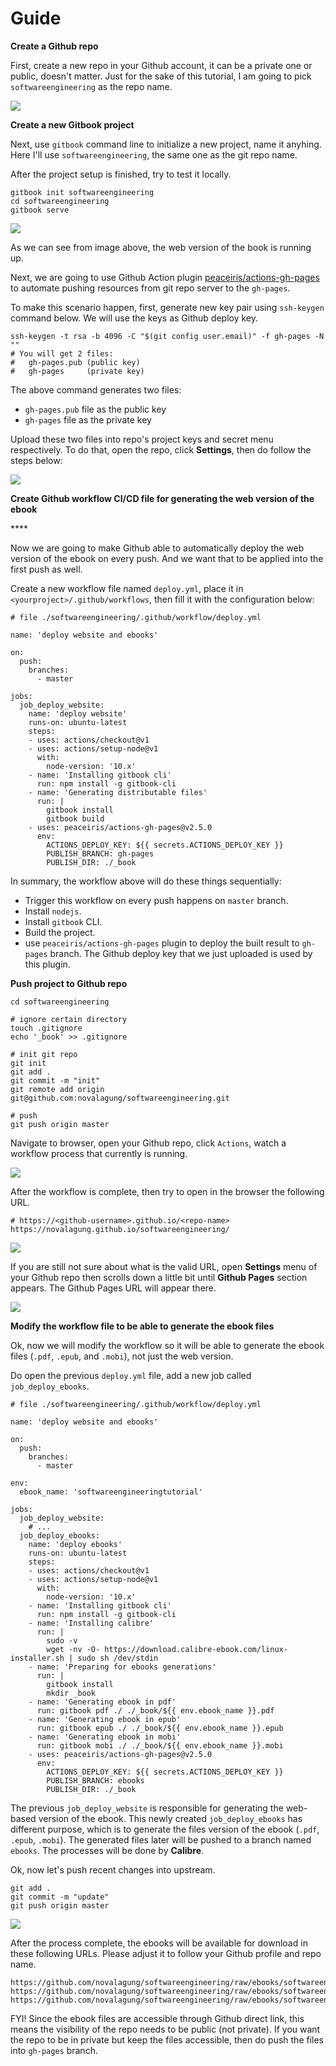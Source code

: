 # Guide

**Create a Github repo**

 First, create a new repo in your Github account, it can be a private one or public, doesn't matter. Just for the sake of this tutorial, I am going to pick `softwareengineering` as the repo name.

![](https://i.imgur.com/diIHwxE.png)

**Create a new Gitbook project**

 Next, use `gitbook` command line to initialize a new project, name it anyhing. Here I'll use `softwareengineering`, the same one as the git repo name.

After the project setup is finished, try to test it locally.

```text
gitbook init softwareengineering
cd softwareengineering
gitbook serve
```

![](https://i.imgur.com/99Q5kvv.png)

As we can see from image above, the web version of the book is running up.

Next, we are going to use Github Action plugin [peaceiris/actions-gh-pages](https://github.com/peaceiris/actions-gh-pages) to automate pushing resources from git repo server to the `gh-pages`.

To make this scenario happen, first, generate new key pair using `ssh-keygen` command below. We will use the keys as Github deploy key.

```text
ssh-keygen -t rsa -b 4096 -C "$(git config user.email)" -f gh-pages -N ""
# You will get 2 files:
#   gh-pages.pub (public key)
#   gh-pages     (private key)
```

The above command generates two files:

* `gh-pages.pub` file as the public key
* `gh-pages` file as the private key

Upload these two files into repo's project keys and secret menu respectively. To do that, open the repo, click **Settings**, then do follow the steps below:

![](https://i.imgur.com/t8RVwN7.png)

**Create Github workflow CI/CD file for generating the web version of the ebook**

\*\*\*\*

Now we are going to make Github able to automatically deploy the web version of the ebook on every push. And we want that to be applied into the first push as well.

Create a new workflow file named `deploy.yml`, place it in `<yourproject>/.github/workflows`, then fill it with the configuration below:

```text
# file ./softwareengineering/.github/workflow/deploy.yml

name: 'deploy website and ebooks'

on:
  push:
    branches:
      - master

jobs:
  job_deploy_website:
    name: 'deploy website'
    runs-on: ubuntu-latest
    steps:
    - uses: actions/checkout@v1
    - uses: actions/setup-node@v1
      with:
        node-version: '10.x'
    - name: 'Installing gitbook cli'
      run: npm install -g gitbook-cli
    - name: 'Generating distributable files'
      run: |
        gitbook install
        gitbook build
    - uses: peaceiris/actions-gh-pages@v2.5.0
      env:
        ACTIONS_DEPLOY_KEY: ${{ secrets.ACTIONS_DEPLOY_KEY }}
        PUBLISH_BRANCH: gh-pages
        PUBLISH_DIR: ./_book
```

In summary, the workflow above will do these things sequentially:

* Trigger this workflow on every push happens on `master` branch.
* Install `nodejs`.
* Install `gitbook` CLI.
* Build the project.
* use `peaceiris/actions-gh-pages` plugin to deploy the built result to `gh-pages` branch. The Github deploy key that we just uploaded is used by this plugin.

**Push project to Github repo**

```text
cd softwareengineering

# ignore certain directory
touch .gitignore
echo '_book' >> .gitignore

# init git repo
git init
git add .
git commit -m "init"
git remote add origin git@github.com:novalagung/softwareengineering.git

# push
git push origin master
```

Navigate to browser, open your Github repo, click `Actions`, watch a workflow process that currently is running.

![](https://i.imgur.com/SZfwqZs.png)

After the workflow is complete, then try to open in the browser the following URL.

```text
# https://<github-username>.github.io/<repo-name>
https://novalagung.github.io/softwareengineering/
```

![](https://i.imgur.com/HzCygaX.png)

 If you are still not sure about what is the valid URL, open **Settings** menu of your Github repo then scrolls down a little bit until **Github Pages** section appears. The Github Pages URL will appear there.

![](https://i.imgur.com/eD5BmPv.jpg)

**Modify the workflow file to be able to generate the ebook files**

Ok, now we will modify the workflow so it will be able to generate the ebook files \(`.pdf`, `.epub`, and `.mobi`\), not just the web version.

Do open the previous `deploy.yml` file, add a new job called `job_deploy_ebooks`.

```text
# file ./softwareengineering/.github/workflow/deploy.yml

name: 'deploy website and ebooks'

on:
  push:
    branches:
      - master

env:
  ebook_name: 'softwareengineeringtutorial'

jobs:
  job_deploy_website:
    # ...
  job_deploy_ebooks:
    name: 'deploy ebooks'
    runs-on: ubuntu-latest
    steps:
    - uses: actions/checkout@v1
    - uses: actions/setup-node@v1
      with:
        node-version: '10.x'
    - name: 'Installing gitbook cli'
      run: npm install -g gitbook-cli
    - name: 'Installing calibre'
      run: |
        sudo -v
        wget -nv -O- https://download.calibre-ebook.com/linux-installer.sh | sudo sh /dev/stdin
    - name: 'Preparing for ebooks generations'
      run: |
        gitbook install
        mkdir _book
    - name: 'Generating ebook in pdf'
      run: gitbook pdf ./ ./_book/${{ env.ebook_name }}.pdf
    - name: 'Generating ebook in epub'
      run: gitbook epub ./ ./_book/${{ env.ebook_name }}.epub
    - name: 'Generating ebook in mobi'
      run: gitbook mobi ./ ./_book/${{ env.ebook_name }}.mobi
    - uses: peaceiris/actions-gh-pages@v2.5.0
      env:
        ACTIONS_DEPLOY_KEY: ${{ secrets.ACTIONS_DEPLOY_KEY }}
        PUBLISH_BRANCH: ebooks
        PUBLISH_DIR: ./_book
```

The previous `job_deploy_website` is responsible for generating the web-based version of the ebook. This newly created `job_deploy_ebooks` has different purpose, which is to generate the files version of the ebook \(`.pdf`, `.epub`, `.mobi`\). The generated files later will be pushed to a branch named `ebooks`. The processes will be done by **Calibre**.

Ok, now let's push recent changes into upstream.

```text
git add .
git commit -m "update"
git push origin master
```

![](https://i.imgur.com/iXd7bnr.png)

After the process complete, the ebooks will be available for download in these following URLs. Please adjust it to follow your Github profile and repo name.

```text
https://github.com/novalagung/softwareengineering/raw/ebooks/softwareengineeringtutorial.pdf
https://github.com/novalagung/softwareengineering/raw/ebooks/softwareengineeringtutorial.epub
https://github.com/novalagung/softwareengineering/raw/ebooks/softwareengineeringtutorial.mobi
```

FYI! Since the ebook files are accessible through Github direct link, this means the visibility of the repo needs to be public \(not private\). If you want the repo to be in private but keep the files accessible, then do push the files into `gh-pages` branch.



